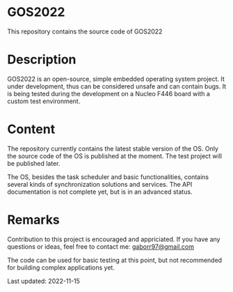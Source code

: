 # GOS2022
This repository contains the source code of GOS2022

# Description
GOS2022 is an open-source, simple embedded operating system project.
It under development, thus can be considered unsafe and can contain bugs.
It is being tested during the development on a Nucleo F446 board with
a custom test environment.

# Content
The repository currently contains the latest stable version of the OS.
Only the source code of the OS is published at the moment. The test project
will be published later.

The OS, besides the task scheduler and basic functionalities, contains
several kinds of synchronization solutions and services. The API documentation
is not complete yet, but is in an advanced status.

# Remarks
Contribution to this project is encouraged and appriciated.
If you have any questions or ideas, feel free to contact me: gaborr97@gmail.com

The code can be used for basic testing at this point, but not recommended for building
complex applications yet.

Last updated: 2022-11-15
